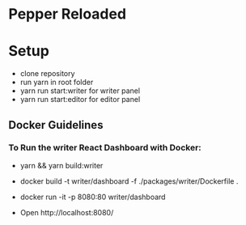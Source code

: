 # Pepper Reloaded

# Setup

- clone repository
- run yarn in root folder
- yarn run start:writer for writer panel
- yarn run start:editor for editor panel

## Docker Guidelines

### To Run the writer React Dashboard with Docker:

- yarn && yarn build:writer

- docker build -t writer/dashboard -f ./packages/writer/Dockerfile .
- docker run -it -p 8080:80 writer/dashboard
- Open http://localhost:8080/
